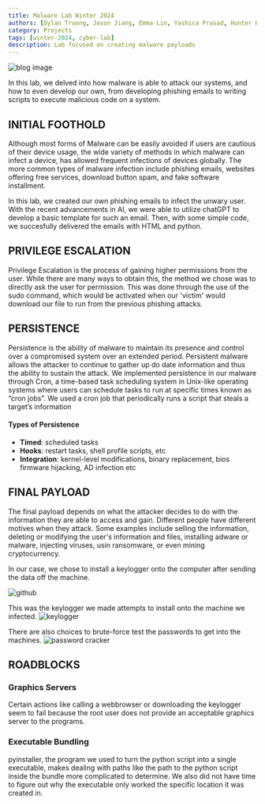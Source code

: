 ```yaml
---
title: Malware Lab Winter 2024
authors: [Dylan Truong, Jason Jiang, Emma Lin, Yashica Prasad, Hunter Kang]
category: Projects
tags: [winter-2024, cyber-lab]
description: Lab focused on creating malware payloads
---
```


<img src="https://www.csoonline.com/wp-content/uploads/2023/06/security_risk_assessment_analysis_vulnerability_danger_thinkstock_902893076-100750007-orig.jpg?quality=50&strip=all&w=1024" alt="blog image" />

In this lab, we delved into how malware is able to attack our systems, and how to even develop our own, from developing phishing emails to writing scripts to execute malicious code on a system.

## INITIAL FOOTHOLD
Although most forms of Malware can be easily avoided if users are cautious of their device usage, the wide variety of methods in which malware can infect a device, has allowed frequent infections of devices globally. The more common types of malware infection include phishing emails, websites offering free services, download button spam, and fake software installment.

In this lab, we created our own phishing emails to infect the unwary user. With the recent advancements in AI, we were able to utilize chatGPT to develop a basic template for such an email. Then, with some simple code, we succesfully delivered the emails with HTML and python.

## PRIVILEGE ESCALATION

Privilege Escalation is the process of gaining higher permissions from the user. While there are many ways to obtain this, the method we chose was to directly ask the user for permission. This was done through the use of the sudo command, which would be activated when our 'victim' would download our file to run from the previous phishing attacks.

## PERSISTENCE

Persistence is the ability of malware to maintain its presence and control over a compromised system over an extended period. Persistent malware allows the attacker to continue to gather up do date information and thus the ability to sustain the attack.
We implemented persistence in our malware through Cron, a time-based task scheduling system in Unix-like operating systems where users can schedule tasks to run at specific times known as “cron jobs”. We used a cron job that periodically runs a script that steals a target’s information
#### Types of Persistence
* **Timed**: scheduled tasks
* **Hooks**: restart tasks, shell profile scripts, etc
* **Integration**: kernel-level modifications, binary replacement, bios firmware hijacking, AD infection etc

## FINAL PAYLOAD

The final payload depends on what the attacker decides to do with the information they are able to access and gain. Different people have different motives when they attack. Some examples include selling the information, deleting or modifying the user's information and files, installing adware or malware, injecting viruses, usin ransomware, or even mining cryptocurrency.

In our case, we chose to install a keylogger onto the computer after sending the data off the machine.

![github](https://hackmd.io/_uploads/HywkMWT66.png)

This was the keylogger we made attempts to install onto the machine we infected.
![keylogger](https://hackmd.io/_uploads/rkAZf-pTp.png)

There are also choices to brute-force test the passwords to get into the machines.
![password cracker](https://hackmd.io/_uploads/rykMGZTpT.png)

## ROADBLOCKS

### Graphics Servers
Certain actions like calling a webbrowser or downloading the keylogger seem to fail because the root user does not provide an acceptable graphics server to the programs.

### Executable Bundling
pyinstaller, the program we used to turn the python script into a single executable, makes dealing with paths like the path to the python script inside the bundle more complicated to determine. We also did not have time to figure out why the executable only worked the specific location it was created in.
